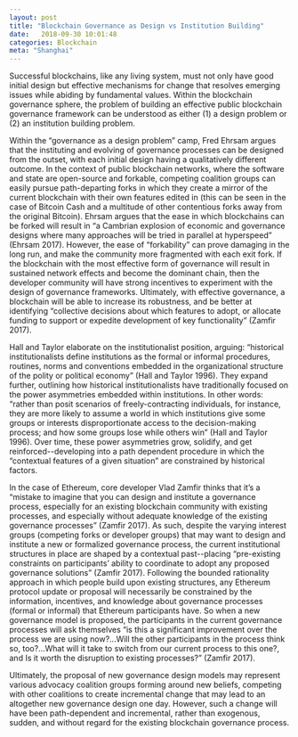 ```yaml
---
layout: post
title: "Blockchain Governance as Design vs Institution Building"
date:   2018-09-30 10:01:48
categories: Blockchain
meta: "Shanghai"
---
```


Successful blockchains, like any living system, must not only have good initial design but effective mechanisms for change that resolves emerging issues while abiding by fundamental values. Within the blockchain governance sphere, the problem of building an effective public blockchain governance framework can be understood as either (1) a design problem or (2) an institution building problem.

Within the “governance as a design problem” camp, Fred Ehrsam argues that the instituting and evolving of governance processes can be designed from the outset, with each initial design having a qualitatively different outcome. In the context of public blockchain networks, where the software and state are open-source and forkable, competing coalition groups can easily pursue path-departing forks in which they create a mirror of the current blockchain with their own features edited in (this can be seen in the case of Bitcoin Cash and a multitude of other contentious forks away from the original Bitcoin). Ehrsam argues that the ease in which blockchains can be forked will result in “a Cambrian explosion of economic and governance designs where many approaches will be tried in parallel at hyperspeed” (Ehrsam 2017). However, the ease of “forkability” can prove damaging in the long run, and make the community more fragmented with each exit fork. If the blockchain with the most effective form of governance will result in sustained network effects and become the dominant chain, then the developer community will have strong incentives to experiment with the design of governance frameworks. Ultimately, with effective governance, a blockchain will be able to increase its robustness, and be better at identifying “collective decisions about which features to adopt, or allocate funding to support or expedite development of key functionality” (Zamfir 2017). 

Hall and Taylor elaborate on the institutionalist position, arguing: “historical institutionalists define institutions as the formal or informal procedures, routines, norms and conventions embedded in the organizational structure of the polity or political economy” (Hall and Taylor 1996). They expand further, outlining how historical institutionalists have traditionally focused on the power asymmetries embedded within institutions. In other words: “rather than posit scenarios of freely-contracting individuals, for instance, they are more likely to assume a world in which institutions give some groups or interests disproportionate access to the decision-making process; and how some groups lose while others win” (Hall and Taylor 1996). Over time, these power asymmetries grow, solidify, and get reinforced--developing into a path dependent procedure in which the “contextual features of a given situation” are constrained by historical factors. 

In the case of Ethereum, core developer Vlad Zamfir thinks that it’s a “mistake to imagine that you can design and institute a governance process, especially for an existing blockchain community with existing processes, and especially without adequate knowledge of the existing governance processes” (Zamfir 2017). As such, despite the varying interest groups (competing forks or developer groups) that may want to design and institute a new or formalized governance process, the current institutional structures in place are shaped by a contextual past--placing “pre-existing constraints on participants’ ability to coordinate to adopt any proposed governance solutions” (Zamfir 2017). Following the bounded rationality approach in which people build upon existing structures, any Ethereum protocol update or proposal will necessarily be constrained by the information, incentives, and knowledge about governance processes (formal or informal) that Ethereum participants have. So when a new governance model is proposed, the participants in the current governance processes will ask themselves “is this a significant improvement over the process we are using now?...Will the other participants in the process think so, too?...What will it take to switch from our current process to this one?, and Is it worth the disruption to existing processes?” (Zamfir 2017). 

Ultimately, the proposal of new governance design models may represent various advocacy coalition groups forming around new beliefs, competing with other coalitions to create incremental change that may lead to an altogether new governance design one day. However, such a change will have been path-dependent and incremental, rather than exogenous, sudden, and without regard for the existing blockchain governance process.
